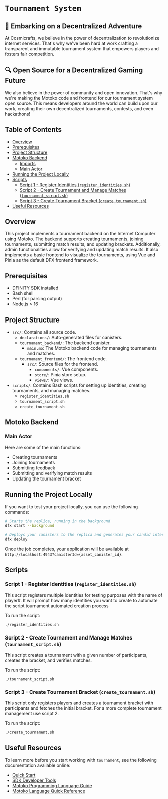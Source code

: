 # `Tournament System`

## 🚀 Embarking on a Decentralized Adventure

At Cosmicrafts, we believe in the power of decentralization to revolutionize internet services. That's why we've been hard at work crafting a transparent and immutable tournament system that empowers players and fosters fair competition.

## 🔍 Open Source for a Decentralized Gaming Future

We also believe in the power of community and open innovation. That's why we're making the Motoko code and frontend for our tournament system open source. This means developers around the world can build upon our work, creating their own decentralized tournaments, contests, and even hackathons!

## Table of Contents

- [Overview](#overview)
- [Prerequisites](#prerequisites)
- [Project Structure](#project-structure)
- [Motoko Backend](#motoko-backend)
  - [Imports](#imports)
  - [Main Actor](#main-actor)
- [Running the Project Locally](#running-the-project-locally)
- [Scripts](#scripts)
  - [Script 1 - Register Identities (`register_identities.sh`)](#script-1---register-identities-register_identities.sh)
  - [Script 2 - Create Tournament and Manage Matches (`tournament_script.sh`)](#script-2---create-tournament-and-manage-matches-tournament_script.sh)
  - [Script 3 - Create Tournament Bracket (`create_tournament.sh`)](#script-3---create-tournament-bracket-create_tournament.sh)
- [Useful Resources](#useful-resources)

## Overview

This project implements a tournament backend on the Internet Computer using Motoko. The backend supports creating tournaments, joining tournaments, submitting match results, and updating brackets. Additionally, admin functionalities allow for verifying and updating match results. It also implements a basic frontend to visualize the tournaments, using Vue and Pinia as the default DFX frontend framework.

## Prerequisites

- DFINITY SDK installed
- Bash shell
- Perl (for parsing output)
- Node.js > 16

## Project Structure

- `src/`: Contains all source code.
  - `declarations/`: Auto-generated files for canisters.
  - `tournament_backend/`: The backend canister.
    - `main.mo`: The Motoko backend code for managing tournaments and matches.
  - `tournament_frontend/`: The frontend code.
    - `src/`: Source files for the frontend.
      - `components/`: Vue components.
      - `store/`: Pinia store setup.
      - `views/`: Vue views.
- `scripts/`: Contains Bash scripts for setting up identities, creating tournaments, and managing matches.
  - `register_identities.sh`
  - `tournament_script.sh`
  - `create_tournament.sh`
  
## Motoko Backend

### Main Actor

Here are some of the main functions:
- Creating tournaments
- Joining tournaments
- Submitting feedback
- Submitting and verifying match results
- Updating the tournament bracket

## Running the Project Locally

If you want to test your project locally, you can use the following commands:

```bash
# Starts the replica, running in the background
dfx start --background

# Deploys your canisters to the replica and generates your candid interface
dfx deploy
```

Once the job completes, your application will be available at `http://localhost:4943?canisterId={asset_canister_id}`.

## Scripts

### Script 1 - Register Identities (`register_identities.sh`)

This script registers multiple identities for testing purposes with the name of player#.
It will prompt how many identities you want to create to automate the script tournament automated creation process

To run the script:
```bash
./register_identities.sh
```

### Script 2 - Create Tournament and Manage Matches (`tournament_script.sh`)

This script creates a tournament with a given number of participants, creates the bracket, and verifies matches.

To run the script:
```bash
./tournament_script.sh
```

### Script 3 - Create Tournament Bracket (`create_tournament.sh`)

This script only registers players and creates a tournament bracket with participants and fetches the initial bracket.
For a more complete tournament management use script 2.

To run the script:
```bash
./create_tournament.sh
```

## Useful Resources

To learn more before you start working with `tournament`, see the following documentation available online:

- [Quick Start](https://internetcomputer.org/docs/current/developer-docs/setup/deploy-locally)
- [SDK Developer Tools](https://internetcomputer.org/docs/current/developer-docs/setup/install)
- [Motoko Programming Language Guide](https://internetcomputer.org/docs/current/motoko/main/motoko)
- [Motoko Language Quick Reference](https://internetcomputer.org/docs/current/motoko/main/language-manual)
